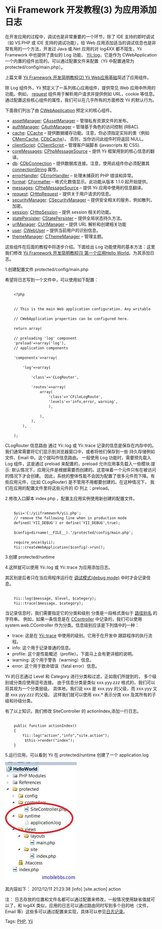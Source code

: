 # Yii Framework 开发教程(3) 为应用添加日志

在开发应用的过程中，调试也是非常重要的一个环节，除了 IDE 支持的即时调试（如 VS.PHP 或 IDE 支持的调试功能），给 Web 应用添加适当的调试信息也是非常有用的一个方法，开发过 Java 或.Net 应用的对 log4XX 都不陌生，Yii Framework 中也提供了类似的 Log 功能， [Yii::log](http://www.yiiframework.com/doc/api/1.1/Yii#log)，它是作为 CWebApplication 一个内置的组件出现的。可以通过配置文件来配置（Yii 中配置通常为  protected/config/main.php）。

上篇文章 [Yii Framework 开发简明教程(2) Yii Web应用基础](http://www.imobilebbs.com/wordpress/archives/3865)简述了应用组件。

除 Log 组件外，Yii 预定义了一系列核心应用组件，提供常见 Web 应用中所用的功能。例如， [request](http://www.yiiframework.com/doc/api/1.1/CWebApplication#request) 组件用于解析用户请求并提供例如 URL，cookie 等信息。 通过配置这些核心组件的属性，我们可以在几乎所有的方面修改 Yii 的默认行为。

下面我们列出了由 [CWebApplication](http://www.yiiframework.com/doc/api/1.1/CWebApplication) 预定义的核心组件。

- [assetManager](http://www.yiiframework.com/doc/api/1.1/CWebApplication#assetManager-detail): [CAssetManager](http://www.yiiframework.com/doc/api/1.1/CAssetManager) – 管理私有资源文件的发布。
- [authManager](http://www.yiiframework.com/doc/api/1.1/CWebApplication#authManager-detail): [CAuthManager](http://www.yiiframework.com/doc/api/1.1/CAuthManager) – 管理基于角色的访问控制 (RBAC).
- [cache](http://www.yiiframework.com/doc/api/1.1/CApplication#cache-detail): [CCache](http://www.yiiframework.com/doc/api/1.1/CCache) – 提供数据缓存功能。注意，你必须指定实际的类（例如 [CMemCache](http://www.yiiframework.com/doc/api/1.1/CMemCache), [CDbCache](http://www.yiiframework.com/doc/api/1.1/CDbCache)）。 否则，当你访问此组件时将返回 NULL。
- [clientScript](http://www.yiiframework.com/doc/api/1.1/CWebApplication#clientScript-detail): [CClientScript](http://www.yiiframework.com/doc/api/1.1/CClientScript) – 管理客户端脚本 (javascripts 和 CSS).
- [coreMessages](http://www.yiiframework.com/doc/api/1.1/CApplication#coreMessages-detail): [CPhpMessageSource](http://www.yiiframework.com/doc/api/1.1/CPhpMessageSource) – 提供 Yii 框架用到的核心信息的翻译。
- [db](http://www.yiiframework.com/doc/api/1.1/CApplication#db-detail): [CDbConnection](http://www.yiiframework.com/doc/api/1.1/CDbConnection) – 提供数据库连接。注意，使用此组件你必须配置其 [connectionString]() 属性。
- [errorHandler](http://www.yiiframework.com/doc/api/1.1/CApplication#errorHandler-detail): [CErrorHandler](http://www.yiiframework.com/doc/api/1.1/CErrorHandler) – 处理未捕获的 PHP 错误和异常。
- [format](http://www.yiiframework.com/doc/api/1.1/CApplication#format): [CFormatter](http://www.yiiframework.com/doc/api/1.1/CFormatter) – 格式化数值显示。此功能从版本 1.1.0 起开始提供。
- [messages](http://www.yiiframework.com/doc/api/1.1/CApplication#messages-detail): [CPhpMessageSource](http://www.yiiframework.com/doc/api/1.1/CPhpMessageSource) – 提供 Yii 应用中使用的信息翻译。
- [request](http://www.yiiframework.com/doc/api/1.1/CApplication#request-detail): [CHttpRequest](http://www.yiiframework.com/doc/api/1.1/CHttpRequest) – 提供关于用户请求的信息。
- [securityManager](http://www.yiiframework.com/doc/api/1.1/CApplication#securityManager-detail): [CSecurityManager](http://www.yiiframework.com/doc/api/1.1/CSecurityManager) – 提供安全相关的服务，例如散列，加密。
- [session](http://www.yiiframework.com/doc/api/1.1/CWebApplication#session-detail): [CHttpSession](http://www.yiiframework.com/doc/api/1.1/CHttpSession) – 提供 session 相关的功能。
- [statePersister](http://www.yiiframework.com/doc/api/1.1/CApplication#statePersister-detail): [CStatePersister](http://www.yiiframework.com/doc/api/1.1/CStatePersister) – 提供全局状态持久方法。
- [urlManager](http://www.yiiframework.com/doc/api/1.1/CApplication#urlManager-detail): [CUrlManager](http://www.yiiframework.com/doc/api/1.1/CUrlManager) – 提供 URL 解析和创建相关功能
- [user](http://www.yiiframework.com/doc/api/1.1/CWebApplication#user-detail): [CWebUser](http://www.yiiframework.com/doc/api/1.1/CWebUser) – 提供当前用户的识别信息。
- [themeManager](http://www.yiiframework.com/doc/api/1.1/CWebApplication#themeManager-detail): [CThemeManager](http://www.yiiframework.com/doc/api/1.1/CThemeManager) – 管理主题。

这些组件在后面的教程中将逐步介绍。下面给出 Log  功能使用的基本方法：这里我们修改 [Yii Framework 开发简明教程(1) 第一个应用Hello World](http://www.imobilebbs.com/wordpress/archives/3854)。为其添加日志。

1.创建配置文件 protected/config/main.php

希望将日志写到一个文件中，可以使用如下配置：

```

    <?php
 

    // This is the main Web application configuration. Any writable

    // CWebApplication properties can be configured here.

    return array(

    // preloading 'log' component
    'preload'=>array('log'),
    // application components

    'components'=>array(
   
        'log'=>array(

            'class'=>'CLogRouter',

            'routes'=>array(
                array(
                    'class'=>'CFileLogRoute',
                    'levels'=>'info,error, warning',
                    ),
 
                ),
            ),
        ),
 
    );
```

CLogRouter 信息路由 通过 Yii::log 或 Yii::trace 记录的信息是保存在内存中的。 我们通常需要将它们显示到浏览器窗口中，或者将他们保存到一些 持久存储例如文件、Email 中。这个就叫作信息路由。
一般使用 Log 功能时，需要预先载入 Log 组件，这是通过 preload 来配置的，preload 允许应用事先载入一些模块.提示: 默认情况下，应用元件是根据需要而创建的。这意味着一个元件只有在被访问的情况下才会创建。 因此，系统的整体性能不会因为配置了很多元件而下降。有些应用元件，(比如 CLogRouter) 是不管用不用都要创建的。在这种情况下， 我们在应用的配置文件里将这些元件的 ID 列上：preload。

2.修改入口脚本 index.php ，配置主应用实例使用新创建的配置文件。

```

    $yii='C:/yiiframework/yii.php';
    // remove the following line when in production mode
    defined('YII_DEBUG') or define('YII_DEBUG',true);
 
    $config=dirname(__FILE__).'/protected/config/main.php';
 
    require_once($yii);
    Yii::createWebApplication($config)->run();
```

3.创建 protected/runtime

4.这样就可以使用 Yii::log 或 Yii::trace 为应用添加日志。

其区别是后者只在当应用程序运行在 [调试模式(debug mode)](http://www.yiiframework.com/doc/guide/1.1/zh_cn/basics.entry#debug-mode) 中时才会记录信息。

```

    Yii::log($message, $level, $category);
    Yii::trace($message, $category);

```

当记录信息时，我们需要指定它的分类和级别 分类是一段格式类似于 [路径别名](http://www.yiiframework.com/doc/guide/1.1/zh_cn/basics.namespace) 的字符串。 例如，如果一条信息是在 [CController](http://www.yiiframework.com/doc/api/1.1/CController) 中记录的，我们可以使用 system.web.CController 作为分类。信息级别应该是下列值中的一种：
  
  - trace: 这是在 [Yii::trace](http://www.yiiframework.com/doc/api/1.1/YiiBase#trace-detail) 中使用的级别。它用于在开发中 跟踪程序的执行流程。
  - info: 这个用于记录普通的信息。
  - profile: 这个是性能概述（profile）。下面马上会有更详细的说明。
  - warning: 这个用于警告（warning）信息。
  - error: 这个用于致命错误（fatal error）信息。

Yii 的日志通过 Level 和 Category 进行分类和过滤，正如我们所提到的， 多个级别或分类应使用逗号连接。
由于信息分类是类似 xxx.yyy.zzz 格式的，我们可以将其视为一个分类层级。 具体地，我们说 xxx 是 xxx.yyy 的父级，而 xxx.yyy 又是 xxx.yyy.zzz 的父级。 这样我们就可以使用 xxx.* 表示分类 xxx 及其所有的子级和孙级分类。

有了以上知识，我们修改 SiteController 的 actionIndex,添加一行日志。

```
    
    public function actionIndex()
    {
        Yii::log("action","info","site.action");
         $this->render("index");
    }

```

5.运行应用，可以看到 Yii 在 protected/runtime 创建了一个 application.log

![picture3.1](images/3.1.jpg)

其内容如下：
2012/12/11 21:23:38 [info] [site.action] action

注： 日志存放的位置和文件名都可以通过配置来修改，一般情况使用缺省值就可以了，和 log4X 类似，应用的日志可以通过路由同时写到多个目的地（文件，Email 等）这些多可以通过配置来实现，具体可以参见[日志记录](http://www.yiiframework.com/doc/guide/1.1/zh_cn/topics.logging)。

Tags: [PHP](http://www.imobilebbs.com/wordpress/archives/tag/php), [Yii](http://www.imobilebbs.com/wordpress/archives/tag/yii)

 
